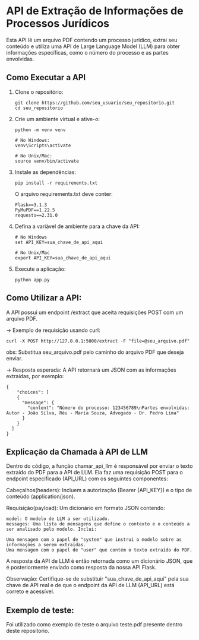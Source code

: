 # API de Extração de Informações de Processos Jurídicos

Esta API lê um arquivo PDF contendo um processo jurídico, extrai seu conteúdo e utiliza uma API de Large Language Model (LLM) para obter informações específicas, como o número do processo e as partes envolvidas.

## Como Executar a API

1. Clone o repositório:
   
       git clone https://github.com/seu_usuario/seu_repositorio.git
       cd seu_repositorio
   
3. Crie um ambiente virtual e ative-o:

       python -m venv venv

       # No Windows:
       venv\Scripts\activate

       # No Unix/Mac:
       source venv/bin/activate

4. Instale as dependências:

       pip install -r requirements.txt

   O arquivo requirements.txt deve conter:

       Flask==3.1.3
       PyMuPDF==1.22.5
       requests==2.31.0

5. Defina a variável de ambiente para a chave da API:

       # No Windows
       set API_KEY=sua_chave_de_api_aqui

       # No Unix/Mac
       export API_KEY=sua_chave_de_api_aqui

6. Execute a aplicação:

       python app.py

## Como Utilizar a API:
  A API possui um endpoint /extract que aceita requisições POST com um arquivo PDF.

-> Exemplo de requisição usando curl:
  
    curl -X POST http://127.0.0.1:5000/extract -F "file=@seu_arquivo.pdf"

  obs: Substitua seu_arquivo.pdf pelo caminho do arquivo PDF que deseja enviar.

-> Resposta esperada:
  A API retornará um JSON com as informações extraídas, por exemplo:
  
    {
        "choices": [
        {
          "message": {
            "content": "Número do processo: 123456789\nPartes envolvidas: Autor - João Silva, Réu - Maria Souza, Advogado - Dr. Pedro Lima"
          }
        }
      ]
    }

## Explicação da Chamada à API de LLM
  Dentro do código, a função chamar_api_llm é responsável por enviar o texto extraído do PDF para a API de LLM. Ela faz uma requisição POST para o endpoint especificado (API_URL) com os seguintes componentes:

  Cabeçalhos(headers): Incluem a autorização (Bearer {API_KEY}) e o tipo de conteúdo (application/json).

  Requisição(payload): Um dicionário em formato JSON contendo:

    model: O modelo de LLM a ser utilizado.
    messages: Uma lista de mensagens que define o contexto e o conteúdo a ser analisado pelo modelo. Inclui:
  
    Uma mensagem com o papel de "system" que instrui o modelo sobre as informações a serem extraídas.
    Uma mensagem com o papel de "user" que contém o texto extraído do PDF.
  
  A resposta da API de LLM é então retornada como um dicionário JSON, que é posteriormente enviado como resposta da nossa API Flask.

  Observação: Certifique-se de substituir "sua_chave_de_api_aqui" pela sua chave de API real e de que o endpoint da API de LLM (API_URL) está correto e acessível.

## Exemplo de teste:
  Foi utilizado como exemplo de teste o arquivo teste.pdf presente dentro deste repositorio.
 
